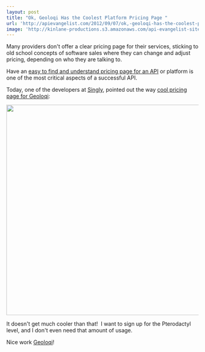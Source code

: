 ```yaml
---
layout: post
title: "Ok, Geoloqi Has the Coolest Platform Pricing Page "
url: 'http://apievangelist.com/2012/09/07/ok,-geoloqi-has-the-coolest-platform-pricing-page-/'
image: 'http://kinlane-productions.s3.amazonaws.com/api-evangelist-site/blog/Geoloqi-Pricing.png'
---
```


Many providers don't offer a clear pricing page for their services, sticking to old school concepts of software sales where they can change and adjust pricing, depending on who they are talking to.

Have an [easy to find and understand pricing page for an API][1] or platform is one of the most critical aspects of a successful API. 

Today, one of the developers at [Singly][2], pointed out the way [cool pricing page for Geoloqi][3]:

[<img class="c1" src="https://s3.amazonaws.com/kinlane-productions/api-evangelist/geoloqi/Geoloqi-Pricing.png" alt="" width="550" />][3]

It doesn't get much cooler than that!  I want to sign up for the Pterodactyl level, and I don't even need that amount of usage. 

Nice work [Geoloqi][4]!

   [1]: /buildingblocks/pricing.php (easy to find and understand pricing page for an API)
   [2]: https://www.singly.com
   [3]: http://geoloqi.com/pricing
   [4]: http://geoloqi.com
